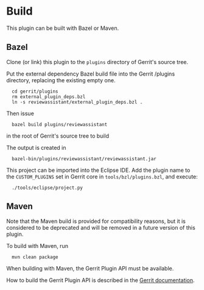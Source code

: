 Build
=====

This plugin can be built with Bazel or Maven.

Bazel
----

Clone (or link) this plugin to the `plugins` directory of Gerrit's source tree.

Put the external dependency Bazel build file into the Gerrit /plugins directory,
replacing the existing empty one.

```
  cd gerrit/plugins
  rm external_plugin_deps.bzl
  ln -s reviewassistant/external_plugin_deps.bzl .
```

Then issue

```
  bazel build plugins/reviewassistant
```

in the root of Gerrit's source tree to build

The output is created in

```
  bazel-bin/plugins/reviewassistant/reviewassistant.jar
```

This project can be imported into the Eclipse IDE.
Add the plugin name to the `CUSTOM_PLUGINS` set in
Gerrit core in `tools/bzl/plugins.bzl`, and execute:

```
  ./tools/eclipse/project.py
```

Maven
-----

Note that the Maven build is provided for compatibility reasons, but
it is considered to be deprecated and will be removed in a future
version of this plugin.

To build with Maven, run

```
  mvn clean package
```

When building with Maven, the Gerrit Plugin API must be available.

How to build the Gerrit Plugin API is described in the [Gerrit
documentation](../../../Documentation/dev-bazel.html#_extension_and_plugin_api_jar_files).
